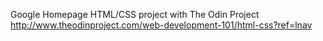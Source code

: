 Google Homepage
HTML/CSS project with The Odin Project
http://www.theodinproject.com/web-development-101/html-css?ref=lnav